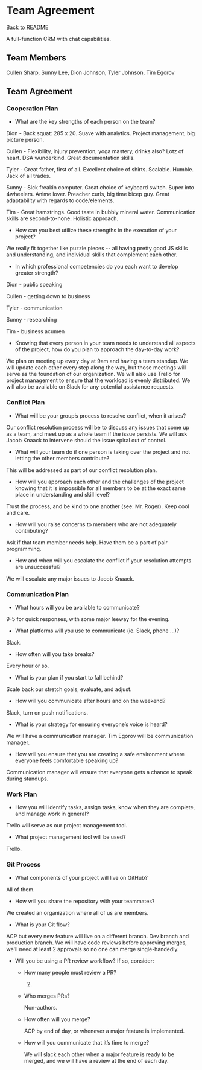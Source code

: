 # Team Agreement

[Back to README](../README.md)

A full-function CRM with chat capabilities.

## Team Members

Cullen Sharp, Sunny Lee, Dion Johnson, Tyler Johnson, Tim Egorov

## Team Agreement

### Cooperation Plan

- What are the key strengths of each person on the team?

Dion - Back squat: 285 x 20. Suave with analytics. Project management, big picture person.

Cullen - Flexibility, injury prevention, yoga mastery, drinks also? Lotz of heart. DSA wunderkind. Great documentation skills.

Tyler - Great father, first of all. Excellent choice of shirts. Scalable. Humble. Jack of all trades. 

Sunny - Sick freakin computer. Great choice of keyboard switch. Super into 4wheelers. Anime lover. Preacher curls, big time bicep guy. Great adaptability with regards to code/elements.

Tim - Great hamstrings. Good taste in bubbly mineral water. Communication skills are second-to-none. Holistic approach. 

- How can you best utilize these strengths in the execution of your project?

We really fit together like puzzle pieces -- all having pretty good JS skills and understanding, and individual skills that complement each other. 

- In which professional competencies do you each want to develop greater strength?

Dion - public speaking

Cullen - getting down to business

Tyler - communication

Sunny - researching

Tim - business acumen 

- Knowing that every person in your team needs to understand all aspects of the project, how do you plan to approach the day-to-day work?

We plan on meeting up every day at 9am and having a team standup. We will update each other every step along the way, but those meetings will serve as the foundation of our organization. We will also use Trello for project management to ensure that the workload is evenly distributed. We will also be available on Slack for any potential assistance requests. 

### Conflict Plan


- What will be your group’s process to resolve conflict, when it arises?

Our conflict resolution process will be to discuss any issues that come up as a team, and meet up as a whole team if the issue persists. We will ask Jacob Knaack to intervene should the issue spiral out of control. 

- What will your team do if one person is taking over the project and not letting the other members contribute?

This will be addressed as part of our conflict resolution plan.

- How will you approach each other and the challenges of the project knowing that it is impossible for all members to be at the exact same place in understanding and skill level?

Trust the process, and be kind to one another (see: Mr. Roger). Keep cool and care. 

- How will you raise concerns to members who are not adequately contributing?

Ask if that team member needs help. Have them be a part of pair programming. 

- How and when will you escalate the conflict if your resolution attempts are unsuccessful?

We will escalate any major issues to Jacob Knaack.


### Communication Plan


- What hours will you be available to communicate?

9-5 for quick responses, with some major leeway for the evening.

- What platforms will you use to communicate (ie. Slack, phone …)?

Slack.

- How often will you take breaks?

Every hour or so.

- What is your plan if you start to fall behind?

Scale back our stretch goals, evaluate, and adjust.

- How will you communicate after hours and on the weekend?

Slack, turn on push notifications.

- What is your strategy for ensuring everyone’s voice is heard?

We will have a communication manager. Tim Egorov will be communication manager.

- How will you ensure that you are creating a safe environment where everyone feels comfortable speaking up?

Communication manager will ensure that everyone gets a chance to speak during standups. 


### Work Plan


- How you will identify tasks, assign tasks, know when they are complete, and manage work in general?

Trello will serve as our project management tool. 

- What project management tool will be used?

Trello.


### Git Process


- What components of your project will live on GitHub?

All of them.

- How will you share the repository with your teammates?

We created an organization where all of us are members.

- What is your Git flow?

ACP but every new feature will live on a different branch. Dev branch and production branch. We will have code reviews before approving merges, we'll need at least 2 approvals so no one can merge single-handedly.

- Will you be using a PR review workflow? If so, consider:
  - How many people must review a PR?

    2.

  - Who merges PRs?

    Non-authors.


  - How often will you merge?

    ACP by end of day, or whenever a major feature is implemented. 

  - How will you communicate that it’s time to merge?

    We will slack each other when a major feature is ready to be merged, and we will have a review at the end of each day.